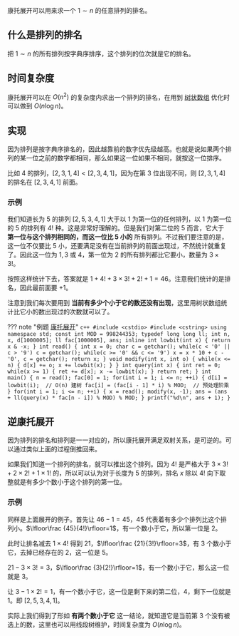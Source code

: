 康托展开可以用来求一个 $1\sim n$ 的任意排列的排名。

## 什么是排列的排名

把 $1\sim n$ 的所有排列按字典序排序，这个排列的位次就是它的排名。

## 时间复杂度

康托展开可以在 $O(n^2)$ 的复杂度内求出一个排列的排名，在用到 [树状数组](../../ds/fenwick.md) 优化时可以做到 $O(n\log n)$。

## 实现

因为排列是按字典序排名的，因此越靠前的数字优先级越高。也就是说如果两个排列的某一位之前的数字都相同，那么如果这一位如果不相同，就按这一位排序。

比如 $4$ 的排列，$[2,3,1,4]<[2,3,4,1]$，因为在第 $3$ 位出现不同，则 $[2,3,1,4]$ 的排名在 $[2,3,4,1]$ 前面。

### 示例

我们知道长为 $5$ 的排列 $[2,5,3,4,1]$ 大于以 $1$ 为第一位的任何排列，以 $1$ 为第一位的 $5$ 的排列有 $4!$ 种。这是非常好理解的。但是我们对第二位的 $5$ 而言，它大于 **第一位与这个排列相同的，而这一位比 $5$ 小的** 所有排列。不过我们要注意的是，这一位不仅要比 $5$ 小，还要满足没有在当前排列的前面出现过，不然统计就重复了。因此这一位为 $1,3$ 或 $4$，第一位为 $2$ 的所有排列都比它要小，数量为 $3\times 3!$。

按照这样统计下去，答案就是 $1+4!+3\times 3!+2!+1=46$。注意我们统计的是排名，因此最前面要 $+1$。

注意到我们每次要用到 **当前有多少个小于它的数还没有出现**，这里用树状数组统计比它小的数出现过的次数就可以了。

??? note "例题 [康托展开](https://loj.ac/p/167)"
    ```c++
    #include <cstdio>
    #include <cstring>
    using namespace std;
    const int MOD = 998244353;
    typedef long long ll;
    int n, x, d[1000005];
    ll fac[1000005], ans;
    inline int lowbit(int x) { return x & -x; }
    int read() {
        int x = 0;
        char c = getchar();
        while(c < '0' || c > '9')
            c = getchar();
        while(c >= '0' && c <= '9')
            x = x * 10 + c - '0', c = getchar();
        return x;
    }
    void modify(int x, int o) {
        while(x <= n) {
            d[x] += o;
            x += lowbit(x);
        }
    }
    int query(int x) {
        int ret = 0;
        while(x >= 1) {
            ret += d[x];
            x -= lowbit(x);
        }
        return ret;
    }
    int main() {
        n = read();
        fac[0] = 1;
        for(int i = 1; i <= n; ++i) {
            d[i] = lowbit(i);  // O(n) 建树
            fac[i] = (fac[i - 1] * i) % MOD;  // 预处理阶乘
        }
        for(int i = 1; i <= n; ++i) {
            x = read();
            modify(x, -1);
            ans = (ans + ll(query(x) * fac[n - i]) % MOD) % MOD;
        }
        printf("%d\n", ans + 1);
    }
    ```
## 逆康托展开

因为排列的排名和排列是一一对应的，所以康托展开满足双射关系，是可逆的。可以通过类似上面的过程倒推回来。

如果我们知道一个排列的排名，就可以推出这个排列。因为 $4!$ 是严格大于 $3\times 3!+2\times 2!+1\times 1!$ 的，所以可以认为对于长度为 $5$ 的排列，排名 $x$ 除以 $4!$ 向下取整就是有多少个数小于这个排列的第一位。

### 示例

同样是上面展开的例子。首先让 $46-1=45$，$45$ 代表着有多少个排列比这个排列小。$\lfloor\frac {45}{4!}\rfloor=1$，有一个数小于它，所以第一位是 $2$。

此时让排名减去 $1\times 4!$ 得到 $21$，$\lfloor\frac {21}{3!}\rfloor=3$，有 $3$ 个数小于它，去掉已经存在的 $2$，这一位是 $5$。

$21-3\times 3!=3$，$\lfloor\frac {3}{2!}\rfloor=1$，有一个数小于它，那么这一位就是 $3$。

让 $3-1\times 2!=1$，有一个数小于它，这一位是剩下来的第二位，$4$，剩下一位就是 $1$。即 $[2,5,3,4,1]$。

实际上我们得到了形如 **有两个数小于它** 这一结论，就知道它是当前第 $3$ 个没有被选上的数，这里也可以用线段树维护，时间复杂度为 $O(n\log n)$。

